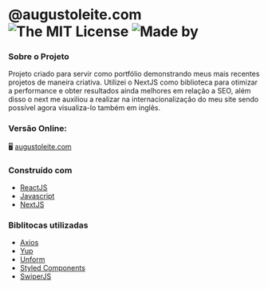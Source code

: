 # @augustoleite.com ![The MIT License](https://img.shields.io/badge/license-MIT-ligh) ![Made by](https://img.shields.io/badge/made%20by-augustorl-important)

<!-- ABOUT THE PROJECT -->
### Sobre o Projeto
Projeto criado para servir como portfólio demonstrando meus mais recentes projetos de maneira criativa. Utilizei o NextJS como biblioteca para otimizar a performance e obter resultados ainda melhores em relação a SEO, além disso o next me auxiliou a realizar na internacionalização do meu site sendo possível agora visualiza-lo também em inglês.


### Versão Online:
🖥 [augustoleite.com](https://augustoleite.com)

### Construído com
* [ReactJS](https://en.reactjs.org/)
* [Javascript]()
* [NextJS](https://nextjs.org/)

### Biblitocas utilizadas
* [Axios](https://github.com/axios/axios)
* [Yup](https://github.com/jquense/yup)
* [Unform](https://unform.dev)
* [Styled Components](https://styled-components.com/)
* [SwiperJS](https://swiperjs.com/)
